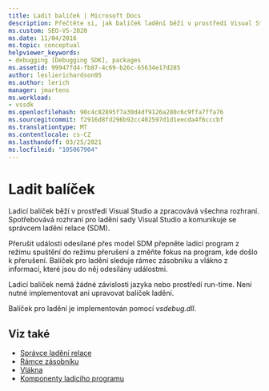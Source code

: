 ```yaml
---
title: Ladit balíček | Microsoft Docs
description: Přečtěte si, jak balíček ladění běží v prostředí Visual Studio a zpracovává uživatelské rozhraní tím, že spotřebovává rozhraní pro ladění a komunikuje se správcem ladění relace.
ms.custom: SEO-VS-2020
ms.date: 11/04/2016
ms.topic: conceptual
helpviewer_keywords:
- debugging [Debugging SDK], packages
ms.assetid: 99947fd4-fb87-4c69-b26c-65634e17d285
author: leslierichardson95
ms.author: lerich
manager: jmartens
ms.workload:
- vssdk
ms.openlocfilehash: 90c4c82895f7a30d4df9126a280c6c9ffa7ffa76
ms.sourcegitcommit: f2916d8fd296b92cc402597d1d1eecda4f6cccbf
ms.translationtype: MT
ms.contentlocale: cs-CZ
ms.lasthandoff: 03/25/2021
ms.locfileid: "105067904"
---
```

# <a name="debug-package"></a>Ladit balíček
Ladicí balíček běží v prostředí Visual Studio a zpracovává všechna rozhraní. Spotřebovává rozhraní pro ladění sady Visual Studio a komunikuje se správcem ladění relace (SDM).

 Přerušit události odesílané přes model SDM přepněte ladicí program z režimu spuštění do režimu přerušení a změňte fokus na program, kde došlo k přerušení. Balíček pro ladění sleduje rámec zásobníku a vlákno z informací, které jsou do něj odesílány událostmi.

 Ladicí balíček nemá žádné závislosti jazyka nebo prostředí run-time. Není nutné implementovat ani upravovat balíček ladění.

 Balíček pro ladění je implementován pomocí *vsdebug.dll*.

## <a name="see-also"></a>Viz také
- [Správce ladění relace](../../extensibility/debugger/session-debug-manager.md)
- [Rámce zásobníku](../../extensibility/debugger/stack-frames.md)
- [Vlákna](../../extensibility/debugger/threads.md)
- [Komponenty ladicího programu](../../extensibility/debugger/debugger-components.md)

